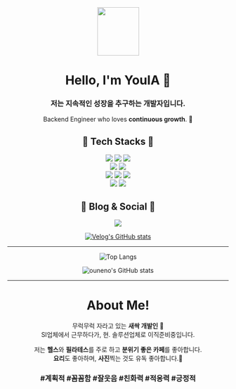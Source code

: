 <div align="center"> 

<img src="https://github.com/YoulAPark/YoulAPark/assets/101085988/619ed3c3-dcf6-4326-b25c-203a23016ddd" width="95" height="110">

# Hello, I'm YoulA 🌱
### 저는 지속적인 성장을 추구하는 개발자입니다.  
Backend Engineer who loves **continuous growth**. 🚀

## 🚀 Tech Stacks 🚀
 
<div>
 <img src="https://img.shields.io/badge/java-000000?style=for-the-badge&logo=Java&logoColor=white"/> 
 <img src="https://img.shields.io/badge/SpringBoot-6DB33F?style=for-the-badge&logo=SpringBoot&logoColor=white"/>
 <img src="https://img.shields.io/badge/JavaScript-F7DF1E?style=for-the-badge&logo=JavaScript&logoColor=white"/>
</div>
<div>
 <img src="https://img.shields.io/badge/MySQL-4479A1?style=for-the-badge&logo=MySQL&logoColor=white"/>
 <img src="https://img.shields.io/badge/Oracle-F80000?style=for-the-badge&logo=Oracle&logoColor=white"/>
</div>
<div> 
 <img src="https://img.shields.io/badge/vue.js-4FC08D?style=for-the-badge&logo=vue.js&logoColor=white">  
 <img src="https://img.shields.io/badge/react-61DAFB?style=for-the-badge&logo=react&logoColor=white">
 <img src="https://img.shields.io/badge/Notion-181717?style=for-the-badge&logo=Notion&logoColor=white"/>
</div>
<div>
 <img src="https://img.shields.io/badge/Node.js-339933?style=for-the-badge&logo=Node.js&logoColor=white"/>
 <img src="https://img.shields.io/badge/MongoDB-47A248?style=for-the-badge&logo=MongoDB&logoColor=white"/
</div>

## 📖 Blog & Social 📖

<div>
 <img src="https://img.shields.io/badge/Velog-20C997?style=for-the-badge&logo=Velog&logoColor=white" a href="https://velog.io/@ouneno"/>
</div>  

[![Velog's GitHub stats](https://velog-readme-stats.vercel.app/api?name=ouneno)](https://velog.io/@ouneno) 

---
![Top Langs](https://github-readme-stats.vercel.app/api/top-langs/?username=YoulAPark&layout=compact)

![ouneno's GitHub stats](https://github-readme-stats.vercel.app/api?username=YoulAPark&show_icons=true&theme=graywhite)  

---

# About Me!
무럭무럭 자라고 있는 **새싹 개발인** 🐥  
SI업체에서 근무하다가, 현. 솔루션업체로 이직준비중입니다.  

저는 **헬스**와 **필라테스**를 주로 하고 **분위기 좋은 카페**를 좋아합니다.  
**요리**도 좋아하며, **사진**찍는 것도 유독 좋아합니다.🥰 

### #계획적 #꼼꼼함 #잘웃음 #친화력 #적응력 #긍정적

</div>
